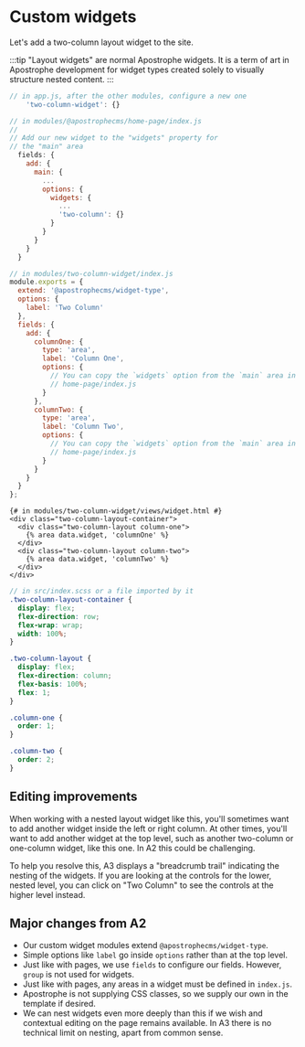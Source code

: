 # Custom widgets

Let's add a two-column layout widget to the site.

:::tip
"Layout widgets" are normal Apostrophe widgets. It is a term of art in Apostrophe development for widget types created solely to visually structure nested content.
:::


```javascript
// in app.js, after the other modules, configure a new one
    'two-column-widget': {}
```

```js
// in modules/@apostrophecms/home-page/index.js
//
// Add our new widget to the "widgets" property for
// the "main" area
  fields: {
    add: {
      main: {
        ...
        options: {
          widgets: {
            ...
            'two-column': {}
          }
        }
      }
    }
  }
```

```js
// in modules/two-column-widget/index.js
module.exports = {
  extend: '@apostrophecms/widget-type',
  options: {
    label: 'Two Column'
  },
  fields: {
    add: {
      columnOne: {
        type: 'area',
        label: 'Column One',
        options: {
          // You can copy the `widgets` option from the `main` area in
          // home-page/index.js
        }
      },
      columnTwo: {
        type: 'area',
        label: 'Column Two',
        options: {
          // You can copy the `widgets` option from the `main` area in
          // home-page/index.js
        }
      }
    }
  }
};
```

```django
{# in modules/two-column-widget/views/widget.html #}
<div class="two-column-layout-container">
  <div class="two-column-layout column-one">
    {% area data.widget, 'columnOne' %}
  </div>
  <div class="two-column-layout column-two">
    {% area data.widget, 'columnTwo' %}
  </div>
</div>
```

```scss
// in src/index.scss or a file imported by it
.two-column-layout-container {
  display: flex;
  flex-direction: row;
  flex-wrap: wrap;
  width: 100%;
}

.two-column-layout {
  display: flex;
  flex-direction: column;
  flex-basis: 100%;
  flex: 1;
}

.column-one {
  order: 1;
}

.column-two {
  order: 2;
}
```

## Editing improvements

When working with a nested layout widget like this, you'll sometimes want to add another widget inside the left or right column. At other times, you'll want to add another widget at the top level, such as another two-column or one-column widget, like this one. In A2 this could be challenging.

To help you resolve this, A3 displays a "breadcrumb trail" indicating the nesting of the widgets. If you are looking at the controls for the lower, nested level, you can click on "Two Column" to see the controls at the higher level instead.

## Major changes from A2

* Our custom widget modules extend `@apostrophecms/widget-type`.
* Simple options like `label` go inside `options` rather than at the top level.
* Just like with pages, we use `fields` to configure our fields. However, `group` is not used for widgets.
* Just like with pages, any areas in a widget must be defined in `index.js`.
* Apostrophe is not supplying CSS classes, so we supply our own in the template if desired.
* We can nest widgets even more deeply than this if we wish and contextual editing on the page remains available. In A3 there is no technical limit on nesting, apart from common sense.

